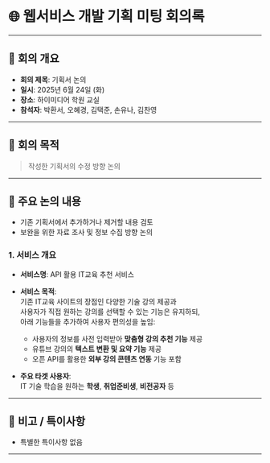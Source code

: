 # 🌐 웹서비스 개발 기획 미팅 회의록

---

## 📝 회의 개요
- **회의 제목**: 기획서 논의 
- **일시**: 2025년 6월 24일 (화)
- **장소**: 하이미디어 학원 교실
- **참석자**: 박환서, 오혜경, 김택준, 손유나, 김찬영

---

## 🎯 회의 목적
> 작성한 기획서의 수정 방향 논의

---

## 📌 주요 논의 내용
- 기존 기획서에서 추가하거나 제거할 내용 검토
- 보완을 위한 자료 조사 및 정보 수집 방향 논의

### 1. 서비스 개요
- **서비스명**: API 활용 IT교육 추천 서비스
- **서비스 목적**:  
  기존 IT교육 사이트의 장점인 다양한 기술 강의 제공과  
  사용자가 직접 원하는 강의를 선택할 수 있는 기능은 유지하되,  
  아래 기능들을 추가하여 사용자 편의성을 높임:
  - 사용자의 정보를 사전 입력받아 **맞춤형 강의 추천 기능** 제공  
  - 유튜브 강의의 **텍스트 변환 및 요약 기능** 제공  
  - 오픈 API를 활용한 **외부 강의 콘텐츠 연동** 기능 포함

- **주요 타겟 사용자**:  
  IT 기술 학습을 원하는 **학생**, **취업준비생**, **비전공자** 등

---

## 📎 비고 / 특이사항
- 특별한 특이사항 없음

---
